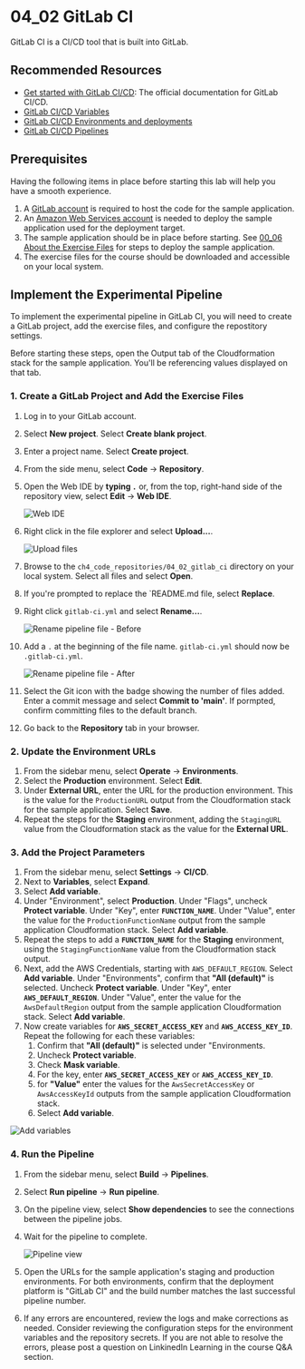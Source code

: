 # 04_02 GitLab CI
GitLab CI is a CI/CD tool that is built into GitLab.

## Recommended Resources
- [Get started with GitLab CI/CD](https://docs.gitlab.com/ee/ci/index.html): The official documentation for GitLab CI/CD.
- [GitLab CI/CD Variables](https://docs.gitlab.com/ee/ci/variables/)
- [GitLab CI/CD Environments and deployments](https://docs.gitlab.com/ee/ci/environments/)
- [GitLab CI/CD Pipelines](https://docs.gitlab.com/ee/ci/pipelines/)


## Prerequisites
Having the following items in place before starting this lab will help you have a smooth experience.

1. A [GitLab account](https://gitlab.com/users/sign_up) is required to host the code for the sample application.
2. An [Amazon Web Services account](https://aws.amazon.com/free/) is needed to deploy the sample application used for the deployment target.
3. The sample application should be in place before starting. See [00_06 About the Exercise Files](../../ch0_introduction/00_06_about_the_exercise_files/README.md) for steps to deploy the sample application.
4. The exercise files for the course should be downloaded and accessible on your local system.

## Implement the Experimental Pipeline
To implement the experimental pipeline in GitLab CI, you will need to create a GitLab project, add the exercise files, and configure the repostitory settings.

Before starting these steps, open the Output tab of the Cloudformation stack for the sample application. You'll be referencing values displayed on that tab.

### 1. Create a GitLab Project and Add the Exercise Files
1. Log in to your GitLab account.
2. Select **New project**. Select **Create blank project**.
3. Enter a project name. Select **Create project**.
4. From the side menu, select **Code** -> **Repository**.
5. Open the Web IDE by **typing `.`** or, from the top, right-hand side of the repository view, select **Edit** -> **Web IDE**.

    ![Web IDE](./0-gitlabci-edit-web-ide.png)

6. Right click in the file explorer and select **Upload...**.

    ![Upload files](./1-gitlabci-upload-files.png)

7. Browse to the `ch4_code_repositories/04_02_gitlab_ci` directory on your local system. Select all files and select **Open**.
8. If you're prompted to replace the `README.md file, select **Replace**.
9.  Right click `gitlab-ci.yml` and select **Rename...**.

    ![Rename pipeline file - Before](./2-gitlabci-rename-pipeline-file-before.png)

10. Add a `.` at the beginning of the file name. `gitlab-ci.yml` should now be `.gitlab-ci.yml`.

    ![Rename pipeline file - After](./3-gitlabci-rename-pipeline-file-after.png)

11. Select the Git icon with the badge showing the number of files added. Enter a commit message and select **Commit to 'main'**.  If pormpted, confirm committing files to the default branch.
12. Go back to the **Repository** tab in your browser.

### 2. Update the Environment URLs
1. From the sidebar menu, select **Operate** -> **Environments**.
1. Select the **Production** environment. Select **Edit**.
2. Under **External URL**, enter the URL for the production environment. This is the value for the `ProductionURL` output from the Cloudformation stack for the sample application.  Select **Save**.
3. Repeat the steps for the **Staging** environment, adding the `StagingURL` value from the Cloudformation stack as the value for the **External URL**.

### 3. Add the Project Parameters
1. From the sidebar menu, select **Settings** -> **CI/CD**.
2. Next to **Variables**, select **Expand**.
3. Select **Add variable**.
4. Under "Environment", select **Production**.  Under "Flags", uncheck **Protect variable**. Under "Key", enter **`FUNCTION_NAME`**.  Under "Value", enter the value for the `ProductionFunctionName` output from the sample application Cloudformation stack.  Select **Add variable**.
5. Repeat the steps to add a **`FUNCTION_NAME`** for the **Staging** environment, using the `StagingFunctionName` value from the Cloudformation stack output.
6. Next, add the AWS Credentials, starting with `AWS_DEFAULT_REGION`.  Select **Add variable**.  Under "Environments", confirm that **"All (default)"** is selected.  Uncheck **Protect variable**.  Under "Key", enter **`AWS_DEFAULT_REGION`**.  Under "Value", enter the value for the `AwsDefaultRegion` output from the sample application Cloudformation stack.  Select **Add variable**.
7. Now create variables for **`AWS_SECRET_ACCESS_KEY`** and **`AWS_ACCESS_KEY_ID`**.  Repeat the following for each these variables:
   1. Confirm that **"All (default)"** is selected under "Environments.  
   2. Uncheck **Protect variable**.
   3. Check **Mask variable**.
   4. For the key, enter **`AWS_SECRET_ACCESS_KEY`** or **`AWS_ACCESS_KEY_ID`**.
   5. for **"Value"** enter the values for the `AwsSecretAccessKey` or `AwsAccessKeyId` outputs from the sample application Cloudformation stack.
   6.  Select **Add variable**.

  ![Add variables](./4-gitlabci-variables.png)

### 4. Run the Pipeline
1. From the sidebar menu, select **Build** -> **Pipelines**.
2. Select **Run pipeline** -> **Run pipeline**.
3. On the pipeline view, select **Show dependencies** to see the connections between the pipeline jobs.
4. Wait for the pipeline to complete. 

    ![Pipeline view](./5-gitlabci-pipeline.png)

5. Open the URLs for the sample application's staging and production environments. For both environments, confirm that the deployment platform is "GitLab CI" and the build number matches the last successful pipeline number.
6. If any errors are encountered, review the logs and make corrections as needed. Consider reviewing the configuration steps for the environment variables and the repository secrets. If you are not able to resolve the errors, please post a question on LinkinedIn Learning in the course Q&A section.
